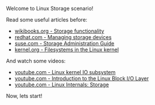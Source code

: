 Welcome to Linux Storage scenario!

Read some useful articles before:
- [wikibooks.org - Storage functionality](https://en.wikibooks.org/wiki/The_Linux_Kernel/Storage#Block_device_layer)
- [redhat.com - Managing storage devices](https://access.redhat.com/documentation/en-us/red_hat_enterprise_linux/9/html/managing_storage_devices/index)
- [suse.com - Storage Administration Guide](https://documentation.suse.com/sles/15-SP6/html/SLES-all/book-storage.html)
- [kernel.org - Filesystems in the Linux kernel](https://docs.kernel.org/filesystems/#filesystems)

And watch some videos:
- [youtube.com - Linux kernel IO subsystem](https://www.youtube.com/watch?v=2tu__ZHC0mI)
- [youtube.com - Introduction to the Linux Block I/O Layer](https://www.youtube.com/watch?v=ebHINEF6PDk)
- [youtube.com - Linux Internals: Storage](https://www.youtube.com/watch?v=jzcMOObRtLo)

Now, lets start!
